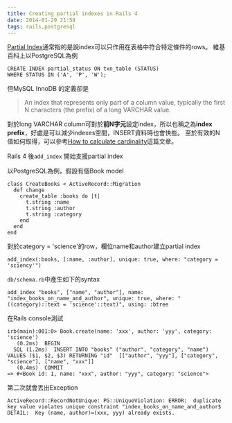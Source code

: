 ```yaml
---
title: Creating partial indexes in Rails 4
date: 2014-01-29 21:58
tags: rails,postgresql
---
```


[Partial Index](http://en.wikipedia.org/wiki/Partial_index)通常指的是說index可以只作用在表格中符合特定條件的rows。
維基百科上以PostgreSQL為例

```
CREATE INDEX partial_status ON txn_table (STATUS) 
WHERE STATUS IN ('A', 'P', 'W');
```

但MySQL InnoDB 的定義卻是

> An index that represents only part of a column value, typically the first N characters (the prefix) of a long VARCHAR value.

對於long VARCHAR column可對於**前N字元**設定index，所以也稱之為**index prefix**，好處是可以減少indexes空間，INSERT資料時也會快些。
至於有效的N值如何取得，可以參考[How to calculate cardinality](http://www.mysqldba.co.uk/articles/2008/02/26/how-to-calculate-cardinality/)這篇文章。

Rails 4 後`add_index` 開始支援partial index

以PostgreSQL為例，假設有個Book model

```
class CreateBooks < ActiveRecord::Migration
  def change
    create_table :books do |t|
      t.string :name
      t.string :author
      t.string :category
    end
  end
end
```

對於category = 'science'的row，欄位name和author建立partial index

```
add_index(:books, [:name, :author], unique: true, where: "category = 'sciency'")
```

`db/schema.rb`中產生如下的syntax

```
add_index "books", ["name", "author"], name: "index_books_on_name_and_author", unique: true, where: "((category)::text = 'science'::text)", using: :btree
```

在Rails console測試

```
irb(main):001:0> Book.create(name: 'xxx', author: 'yyy', category: 'science')
   (0.2ms)  BEGIN
  SQL (1.2ms)  INSERT INTO "books" ("author", "category", "name") VALUES ($1, $2, $3) RETURNING "id"  [["author", "yyy"], ["category", "science"], ["name", "xxx"]]
   (0.4ms)  COMMIT
=> #<Book id: 1, name: "xxx", author: "yyy", category: "science">
```

第二次就會丟出Exception

```
ActiveRecord::RecordNotUnique: PG::UniqueViolation: ERROR:  duplicate key value violates unique constraint "index_books_on_name_and_author$
DETAIL:  Key (name, author)=(xxx, yyy) already exists.
```
